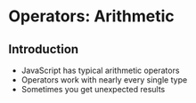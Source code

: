 # Operators: Arithmetic
## Introduction

* JavaScript has typical arithmetic operators
* Operators work with nearly every single type
* Sometimes you get unexpected results